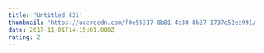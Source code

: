 ```yaml
---
title: 'Untitled 421'
thumbnail: 'https://ucarecdn.com/f0e55317-0b81-4c30-8b37-1737c52ec991/'
date: 2017-11-01T14:15:01.000Z
rating: 2
---
```

